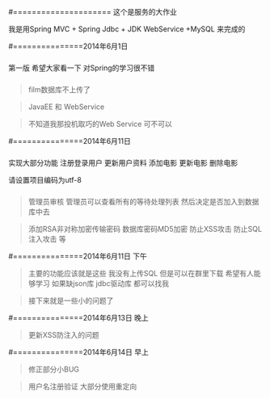 #=====================
这个是服务的大作业 

我是用Spring MVC + Spring Jdbc + JDK WebService +MySQL 来完成的

#===============2014年6月1日
###

第一版 希望大家看一下 对Spring的学习很不错

###


>film数据库不上传了

>JavaEE 和 WebService

>不知道我那投机取巧的Web Service 可不可以

#===============2014年6月11日
###

实现大部分功能 注册登录用户 更新用户资料 添加电影 更新电影 删除电影

请设置项目编码为utf-8

###

>管理员审核 管理员可以查看所有的等待处理列表 然后决定是否加入到数据库中去

>添加RSA非对称加密传输密码  数据库密码MD5加密 防止XSS攻击 防止SQL注入攻击 等

#===============2014年6月11日 下午

>主要的功能应该就是这些 我没有上传SQL 但是可以在群里下载 希望有人能够学习 如果缺json库 jdbc驱动库 都可以找我

>接下来就是一些小的问题了 


#===============2014年6月13日 晚上

>更新XSS防注入的问题


#===============2014年6月14日 早上

>修正部分小BUG

>用户名注册验证 大部分使用重定向
